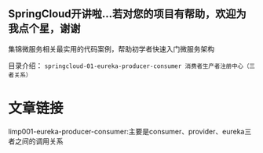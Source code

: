 **SpringCloud开讲啦...若对您的项目有帮助，欢迎为我点个星，谢谢**
--
集锦微服务相关最实用的代码案例，帮助初学者快速入门微服务架构

目录介绍：
`springcloud-01-eureka-producer-consumer 消费者生产者注册中心（三者关系）`
# 文章链接
limp001-eureka-producer-consumer:主要是consumer、provider、eureka三者之间的调用关系

